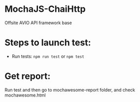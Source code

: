 # MochaJS-ChaiHttp

Offsite AVIO API framework base

# Steps to launch test:

- Run tests: `npm run test` or `npm test`

# Get report:

Run test and then go to mochawesome-report folder, and check mochawesome.html
